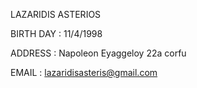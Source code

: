 LAZARIDIS ASTERIOS



BIRTH DAY : 11/4/1998 



ADDRESS : Napoleon Eyaggeloy 22a corfu



EMAIL : lazaridisasteris@gmail.com

